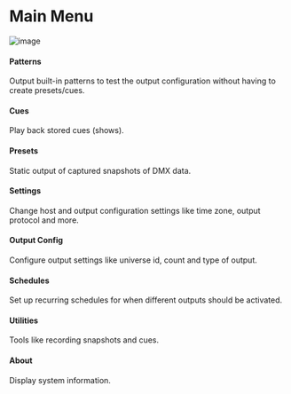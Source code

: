 # Main Menu

![image](https://github.com/DMXCore/DmxCore100/assets/407941/b416491d-6132-4cff-8dd5-ed494d155ede)

#### Patterns

Output built-in patterns to test the output configuration without having to create presets/cues.

#### Cues

Play back stored cues (shows).

#### Presets

Static output of captured snapshots of DMX data.

#### Settings

Change host and output configuration settings like time zone, output protocol and more.

#### Output Config

Configure output settings like universe id, count and type of output.

#### Schedules

Set up recurring schedules for when different outputs should be activated.

#### Utilities

Tools like recording snapshots and cues.

#### About

Display system information.
